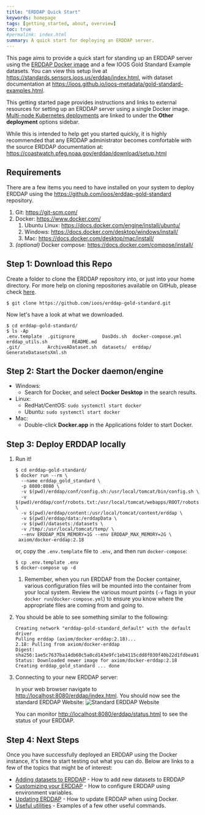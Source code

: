 ```yaml
---
title: "ERDDAP Quick Start"
keywords: homepage
tags: [getting_started, about, overview]
toc: true
#permalink: index.html
summary: A quick start for deploying an ERDDAP server.
---
```


This page aims to provide a quick start for standing up an ERDDAP server using the [ERDDAP Docker image](https://github.com/axiom-data-science/docker-erddap) and a few IOOS Gold Standard 
Example datasets. You can view this setup live at <https://standards.sensors.ioos.us/erddap/index.html>, with dataset documentation at <https://ioos.github.io/ioos-metadata/gold-standard-examples.html>.

This getting started page provides instructions and links to external resources for setting up an ERDDAP server using a single Docker image. [Multi-node Kubernetes deployments](/erddap-gold-standard/kubernetes.html) are linked to under the **Other deployment** options sidebar.

While this is intended to help get you started quickly, it is highly recommended that any ERDDAP administrator becomes comfortable with the 
source ERDDAP documentation at: <https://coastwatch.pfeg.noaa.gov/erddap/download/setup.html>

## Requirements
There are a few items you need to have installed on your system to deploy ERDDAP using the <https://github.com/ioos/erddap-gold-standard> repository.

1. Git: <https://git-scm.com/>
2. Docker: <https://www.docker.com/>
   1. Ubuntu Linux: <https://docs.docker.com/engine/install/ubuntu/>
   2. Windows: <https://docs.docker.com/desktop/windows/install/>
   3. Mac: <https://docs.docker.com/desktop/mac/install/>
3. _(optional)_ Docker compose: <https://docs.docker.com/compose/install/>

## Step 1: Download this Repo

Create a folder to clone the ERDDAP repository into, or just into your home directory. For more help on cloning repositories available on GitHub, please check [here](https://docs.github.com/en/get-started/getting-started-with-git/about-remote-repositories).

```shell
$ git clone https://github.com/ioos/erddap-gold-standard.git
```

Now let's have a look at what we downloaded.

```shell
$ cd erddap-gold-standard/
$ ls -Ap
.env.template  .gitignore          DasDds.sh  docker-compose.yml  erddap_utils.sh         README.md
.git/          ArchiveADataset.sh  datasets/  erddap/             GenerateDatasetsXml.sh
```

## Step 2: Start the Docker daemon/engine

- Windows: 
   -  Search for Docker, and select **Docker Desktop** in the search results.
- Linux:
  - RedHat/CentOS: ```sudo systemctl start docker``` 
  - Ubuntu: ```sudo systemctl start docker```
- Mac: 
  - Double-click **Docker.app** in the Applications folder to start Docker.

## Step 3: Deploy ERDDAP locally
1. Run it! 
    ```shell
    $ cd erddap-gold-standard/
    $ docker run --rm \
      --name erddap_gold_standard \
      -p 8080:8080 \
      -v $(pwd)/erddap/conf/config.sh:/usr/local/tomcat/bin/config.sh \
      -v $(pwd)/erddap/conf/robots.txt:/usr/local/tomcat/webapps/ROOT/robots.txt \
      -v $(pwd)/erddap/content:/usr/local/tomcat/content/erddap \
      -v $(pwd)/erddap/data:/erddapData \
      -v $(pwd)/datasets:/datasets \
      -v /tmp/:/usr/local/tomcat/temp/ \
      --env ERDDAP_MIN_MEMORY=1G --env ERDDAP_MAX_MEMORY=2G \
     axiom/docker-erddap:2.18
    ```

    or, copy the `.env.template` file to `.env`, and then run `docker-compose`:

    ```shell
    $ cp .env.template .env
    $ docker-compose up -d
    ```
   1. Remember, when you run ERDDAP from the Docker container, various configuration files will be mounted into the 
      container from your local system. Review the various mount points (`-v` flags in your `docker run`/`docker-compose.yml`)
      to ensure you know where the appropriate files are coming from and going to.

2. You should be able to see something similar to the following:

    ```shell
    Creating network "erddap-gold-standard_default" with the default driver
    Pulling erddap (axiom/docker-erddap:2.18)...
    2.18: Pulling from axiom/docker-erddap
    Digest: sha256:1ae5c7637ba14db60c5a0cd143e9fc1eb4115cdd8f030f40b22d1fdbea919ba3
    Status: Downloaded newer image for axiom/docker-erddap:2.18
    Creating erddap_gold_standard ... done
    ```

3. Connecting to your new ERDDAP server:

    In your web browser navigate to <http://localhost:8080/erddap/index.html>. 
    You should now see the standard ERDDAP Website:
    ![Standard ERDDAP Website](https://github.com/ioos/erddap-gold-standard/raw/gh-pages/_docs/images/standard_erddap_site.png "Standard ERDDAP Site")

    You can monitor <http://localhost:8080/erddap/status.html> to see the status of your ERDDAP.   

## Step 4: Next Steps
Once you have successfully deployed an ERDDAP using the Docker instance, it's time to start testing out what you can do. 
Below are links to a few of the topics that might be of interest:
* [Adding datasets to ERDDAP](/erddap-gold-standard/adding-datasets.html) - How to add new datasets to ERDDAP
* [Customizing your ERDDAP](/erddap-gold-standard/customize-erddap.html) - How to configure ERDDAP using environment variables.
* [Updating ERDDAP](/erddap-gold-standard/update-erddap.html) - How to update ERDDAP when using Docker.
* [Useful utilities](/erddap-gold-standard/erddap-utils.html) - Examples of a few other useful commands.
